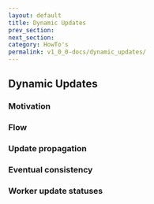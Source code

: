 ```yaml
---
layout: default
title: Dynamic Updates
prev_section:
next_section:
category: HowTo's
permalink: v1_0_0-docs/dynamic_updates/
---
```


## Dynamic Updates

### Motivation

### Flow

### Update propagation

### Eventual consistency

### Worker update statuses
